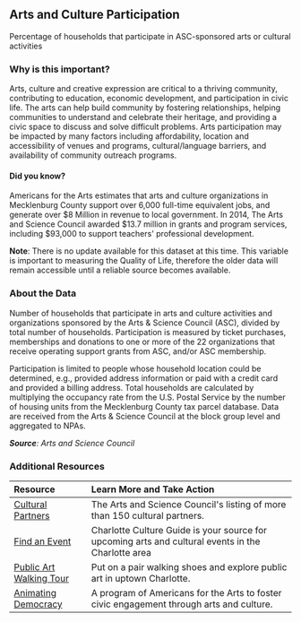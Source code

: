 ## Arts and Culture Participation
Percentage of households that participate in ASC-sponsored arts or cultural activities 

### Why is this important?
Arts, culture and creative expression are critical to a thriving community, contributing to education, economic development, and participation in civic life. The arts can help build community by fostering relationships, helping communities to understand and celebrate their heritage, and providing a civic space to discuss and solve difficult problems. Arts participation may be impacted by many factors including affordability, location and accessibility of venues and programs, cultural/language barriers, and availability of community outreach programs. 

#### Did you know?
Americans for the Arts estimates that arts and culture organizations in Mecklenburg County support over 6,000 full-time equivalent jobs, and generate over $8 Million in revenue to local government. In 2014, The Arts and Science Council awarded $13.7 million in grants and program services, including $93,000 to support teachers' professional development.

**Note**: There is no update available for this dataset at this time. This variable is important to measuring the Quality of Life, therefore the older data will remain accessible until a reliable source becomes available.  

### About the Data
Number of households that participate in arts and culture activities and organizations sponsored by the Arts & Science Council (ASC), divided by total number of households. Participation is measured by ticket purchases, memberships and donations to one or more of the 22 organizations that receive operating support grants from ASC, and/or ASC membership. 

Participation is limited to people whose household location could be determined, e.g., provided address information or paid with a credit card and provided a billing address. Total households are calculated by multiplying the occupancy rate from the U.S. Postal Service by the number of housing units from the Mecklenburg County tax parcel database. Data are received from the Arts & Science Council at the block group level and aggregated to NPAs. 

_**Source**: Arts and Science Council_

### Additional Resources
|Resource | Learn More and Take Action | 
|:--- | :--- |
|[Cultural Partners](https://artsandscience.org/)| The Arts and Science Council's listing of more than 150 cultural partners.
|[Find an Event](http://www.charlottecultureguide.com/)| Charlotte Culture Guide is your source for upcoming arts and cultural events in the Charlotte area
|[Public Art Walking Tour](https://charlottecultureguide.com/organization/291/self-guided-public-art-tour)| Put on a pair walking shoes and explore public art in uptown Charlotte.
|[Animating Democracy](http://animatingdemocracy.org/)| A program of Americans for the Arts to foster civic engagement through arts and culture.